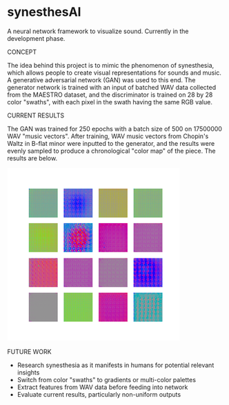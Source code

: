 # synesthesAI
A neural network framework to visualize sound.
Currently in the development phase.


CONCEPT

The idea behind this project is to mimic the phenomenon of synesthesia, which allows people to create visual representations
for sounds and music. A generative adversarial network (GAN) was used to this end. The generator network is trained with an input of 
batched WAV data collected from the MAESTRO dataset, and the discriminator is trained on 28 by 28 color "swaths", with each pixel in the
swath having the same RGB value. 


CURRENT RESULTS

The GAN was trained for 250 epochs with a batch size of 500 on 17500000 WAV "music vectors". After training, WAV music vectors from 
Chopin's Waltz in B-flat minor were inputted to the generator, and the results were evenly sampled to produce a chronological
"color map" of the piece. The results are below. 

![results](results/test1_even_dist.png)

FUTURE WORK

- Research synesthesia as it manifests in humans for potential relevant insights
- Switch from color "swaths" to gradients or multi-color palettes
- Extract features from WAV data before feeding into network
- Evaluate current results, particularly non-uniform outputs



